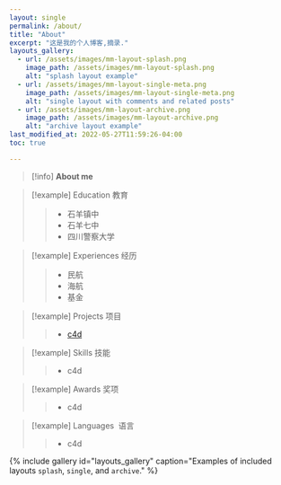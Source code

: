 ```yaml
---
layout: single
permalink: /about/
title: "About"
excerpt: "这是我的个人博客,摘录."
layouts_gallery:
  - url: /assets/images/mm-layout-splash.png
    image_path: /assets/images/mm-layout-splash.png
    alt: "splash layout example"
  - url: /assets/images/mm-layout-single-meta.png
    image_path: /assets/images/mm-layout-single-meta.png
    alt: "single layout with comments and related posts"
  - url: /assets/images/mm-layout-archive.png
    image_path: /assets/images/mm-layout-archive.png
    alt: "archive layout example"
last_modified_at: 2022-05-27T11:59:26-04:00
toc: true

---
```


>[!info]  **About me**


>[!example] Education 教育
>> - 石羊镇中
>> - 石羊七中
>> - 四川警察大学


>[!example] Experiences 经历
>> - 民航
>> - 海航
 >> - 基金


>[!example] Projects 项目
>> - [c4d](obsidian://open?vault=HU%20OB%20DEME&file=attachment%2F34B259C9.png)

>[!example] Skills 技能
>> - c4d

>[!example] Awards 奖项
>> - c4d

>[!example]  Languages  语言
>> - c4d

{% include gallery id="layouts_gallery" caption="Examples of included layouts `splash`, `single`, and `archive`." %}